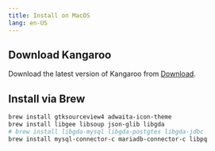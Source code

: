 ```yaml
---
title: Install on MacOS
lang: en-US
---
```


## Download Kangaroo

Download the latest version of Kangaroo from [Download](../download).


## Install via Brew
``` bash
brew install gtksourceview4 adwaita-icon-theme
brew install libgee libsoup json-glib libgda 
# brew install libgda-mysql libgda-postgtes libgda-jdbc
brew install mysql-connector-c mariadb-connector-c libpq
```
